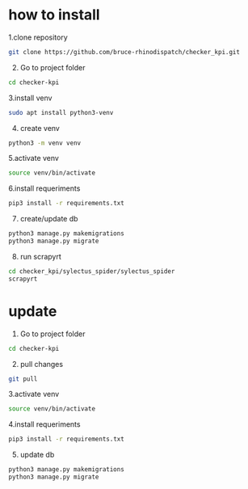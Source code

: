 # how to install 

1.clone repository
```bash
git clone https://github.com/bruce-rhinodispatch/checker_kpi.git
```

2. Go to project folder
```bash
cd checker-kpi
```

3.install venv
```bash
sudo apt install python3-venv
```

4. create venv
```bash
python3 -m venv venv
```

5.activate venv
```bash
source venv/bin/activate 
```

6.install requeriments
```bash
pip3 install -r requirements.txt
```

7. create/update  db
```bash
python3 manage.py makemigrations
python3 manage.py migrate
```

8. run scrapyrt
```bash
cd checker_kpi/sylectus_spider/sylectus_spider 
scrapyrt
```

# update

1. Go to project folder
```bash
cd checker-kpi
```
2. pull  changes
```bash
git pull 
```

3.activate venv
```bash
source venv/bin/activate 
```

4.install requeriments
```bash
pip3 install -r requirements.txt
```

5. update  db
```bash
python3 manage.py makemigrations
python3 manage.py migrate
```
